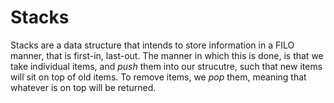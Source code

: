 # Stacks
Stacks are a data structure that intends to store information in a FILO manner, that is first-in, last-out. The manner in which this is done, is that we take individual items, and *push* them into our strucutre, such that new items will sit on top of old items. To remove items, we *pop* them, meaning that whatever is on top will be returned.

## 
